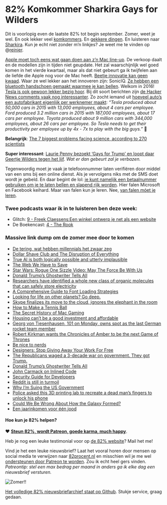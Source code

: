 # 82% Komkommer Sharkira Gays for Wilders

Dit is voorlopig even de laatste 82% tot begin september. Zomer, weet je wel. En ook lekker veel [komkommers](http://giphy.com/gifs/cat-cucumber-e920gt7lI36Ug). En [gekkere dingen](http://trentwalton.com/2016/07/20/stranger-things/). En luisteren naar [Sharkira](https://www.youtube.com/watch?v=1WJaqpi1PDg). Kun je echt niet zonder m’n linkjes? Je weet me te vinden op @[reinier](https://twitter.com/reinier).

[Apple moet toch eens wat gaan doen aan z’n Mac line-up](http://pxlnv.com/linklog/idc-spring-2016-pc-sales/). De verkoop daalt en de modellen zijn in tijden niet geupdate. Het zal waarschijnlijk wel goed komen in het vierde kwartaal, maar als dat niet gebeurt ga ik twijfelen aan de liefde die Apple nog voor de Mac heeft. [Beetje innovatie kan geen kwaad](http://speld.nl/2016/07/20/man-praat-innovatie/). Waar ze wel lekker aan het innoveren zijn: SonicIQ. [Ze hebben een bluetooth handschoen gemaakt waarmee je kan bellen](https://twitter.com/manjusrii/status/675157271320621058). Welkom in 2016! [Tesla is ook gewoon lekker bezig hoor](https://www.tesla.com/blog/master-plan-part-deux). Bij dit soort berichten zijn [de Hacker News comments vaak nog interessanter](https://news.ycombinator.com/item?id=12133766). Zo zocht iemand uit [hoeveel auto’s een autofabrikant eigenlijk per werknemer maakt](https://news.ycombinator.com/item?id=12133955): *“Tesla produced about 50,000 cars in 2015 with 13,000 employees, about 4 cars per employee. Ford produced 3.2 million cars in 2015 with 187,000 employees, about 17 cars per employee. Toyota produced about 9 million cars with 344,000 employees, about 26 cars per employee. So Tesla needs to get their productivity per employee up by 4x - 7x to play with the big guys.”* 🤔

**Belangrijk**: [The 7 biggest problems facing science, according to 270 scientists](http://www.vox.com/2016/7/14/12016710/science-challeges-research-funding-peer-review-process)

**Super interessant**: [Laurie Penny bezoekt ‘Gays for Trump’ en loopt daar Geertje Wilders tegen het lijf](https://medium.com/welcome-to-the-scream-room/im-with-the-banned-8d1b6e0b2932#.vn2b3h4uk). *Wat er dan gebeurt zal je verbazen.* 

Tegenwoordig moet je vaak je telefoonnummer laten verifiëren door middel van een sms bij een online dienst. Als je vervolgens niks met de SMS doet wordt je gebeld. En daar begint de lol: [je kunt namelijk een betaalnummer gebruiken om je te laten bellen en slapend rijk worden](https://www.arneswinnen.net/2016/07/how-i-could-steal-money-from-instagram-google-and-microsoft/). Hier falen Microsoft en Facebook keihard. Maar van falen kun je leren. Nee, [van falen móet je leren](https://medium.com/@rikhigham/a-nightmare-a-nightmare-and-once-again-a-nightmare-but-not-a-failure-3c55f7c86d22#.6ct5m8vld).

### Twee podcasts waar ik in te luisteren ben deze week:

- Glitch: [9 - Freek Claessens:Een winkel ontwerp je net als een website](https://soundcloud.com/glitchcast/9-freek-claessens-een-winkel-ontwerp-je-net-als-een-website)
- De Boekencast: [4 - The Rook](https://soundcloud.com/deboekencast/4-the-rook)



### Massive link dump om de zomer mee door te komen

- [De tering, wat hebben millennials het zwaar zeg](http://www.degladiool.nl/millennials/)
- [Dollar Shave Club and The Disruption of Everything](https://stratechery.com/2016/dollar-shave-club-and-the-disruption-of-everything/)
- [True AI is both logically possible and utterly implausible](https://aeon.co/essays/true-ai-is-both-logically-possible-and-utterly-implausible)
- [The Web We Have to Save](https://medium.com/matter/the-web-we-have-to-save-2eb1fe15a426#.k8yb24ceu)
- [Star Wars: Rogue One Sizzle Video: May The Force Be With Us](http://screenrant.com/rogue-one-star-wars-celebration-making-of-video/)
- [Donald Trump’s Ghostwriter Tells All](http://www.newyorker.com/magazine/2016/07/25/donald-trumps-ghostwriter-tells-all)
- [Researchers have identified a whole new class of organic molecules that can safely store electricity](http://3tags.org/article/researchers-have-identified-a-whole-new-class-of-organic-molecules-that-can-safely-store-electricity)
- [A Comprehensive Guide to Font Loading Strategies](https://www.zachleat.com/web/comprehensive-webfonts/)
- [Looking for life on other planets? Go deep.](http://www.airspacemag.com/space/mars-caves-180959123/)
- [Skype finalizes its move to the cloud, ignores the elephant in the room](http://arstechnica.com/information-technology/2016/07/skype-finalizes-its-move-to-the-cloud-ignores-the-elephant-in-the-room/)
- [How to Make a Tennis Ball](https://www.youtube.com/watch?v=FysIX7yykIE)
- [The Secret History of Mac Gaming](https://unbound.com/books/macgaming)
- [Housing can’t be a good investment and affordable](http://cityobservatory.org/housing-cant-be-a-good-investment-and-affordable/)
- [Georg von Tiesenhausen, 101 on Monday, owns spot as the last German rocket team member](http://www.al.com/news/huntsville/index.ssf/2015/05/german_rocket_team_member_101.html)
- [Robert Kirkman wants the Chronicles of Amber to be the next Game of Thrones](http://www.theverge.com/2016/7/20/12242806/chronicle-of-amber-tv-adaptation-robert-kirkman-skybound)
- [Be nice to nerds](http://www.economist.com/news/business/21702183-forget-cool-kids-geeks-are-now-shaping-new-products-and-services-be-nice-nerds)
- [Designers: Stop Giving Away Your Work For Free](http://www.fastcodesign.com/3061973/designers-stop-giving-away-your-work-for-free)
- [The Republicans waged a 3-decade war on government. They got Trump.](http://www.vox.com/2016/7/18/12210500/diagnosed-dysfunction-republican-party)
- [Donald Trump’s Ghostwriter Tells All](http://www.newyorker.com/magazine/2016/07/25/donald-trumps-ghostwriter-tells-all)
- [John Carmack on Inlined Code](http://number-none.com/blow/blog/programming/2014/09/26/carmack-on-inlined-code.html)
- [Security Guide for Developers](https://github.com/FallibleInc/security-guide-for-developers)
- [Reddit is still in turmoil](https://techcrunch.com/2016/07/21/reddit-is-still-in-turmoil/)
- [Why I’m Suing the US Government](https://www.bunniestudios.com/blog/?p=4782)
- [Police asked this 3D printing lab to recreate a dead man’s fingers to unlock his phone](http://fusion.net/story/327145/3d-print-dead-mans-fingers-to-unlock-his-phone/)
- [Could We Be Wrong About How the Galaxy Formed?](http://nautil.us/issue/38/noise/the-hidden-science-of-the-missing-gravitational-waves)
- [Een jaarinkomen voor één jood](http://www.groene.nl/artikel/een-jaarinkomen-voor-een-jood)

#### Hoe kun je 82% helpen?
❤️ [**Steun 82%, wordt Patreon, goede karma, much happy**](https://www.patreon.com/reinier).

Heb je nog een leuke testimonial voor op [de 82% website](http://82procent.nl)? Mail het me!

Vind je het een leuke nieuwsbrief? Laat het vooral horen door mensen op social media te verwijzen naar [82procent.nl](http://82procent.nl) en misschien wil je me wel [ondersteunen door Patreon te worden](https://www.patreon.com/reinier). Zou ik echt heel gers vinden. _Patreontip: stel een max bedrag per maand in anders ga ik elke dag een nieuwsbrief versturen._

![Zomer!!](https://media.giphy.com/media/YfMHLC2s6okBq/giphy.gif)

[Het volledige 82% nieuwsbriefarchief staat op Github](http://github.com/reinier/82procent-nieuwsbrieven). Stukje service, graag gedaan.
